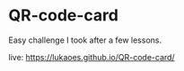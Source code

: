# QR-code-card
Easy challenge I took after a few lessons.


live:  https://lukaoes.github.io/QR-code-card/
